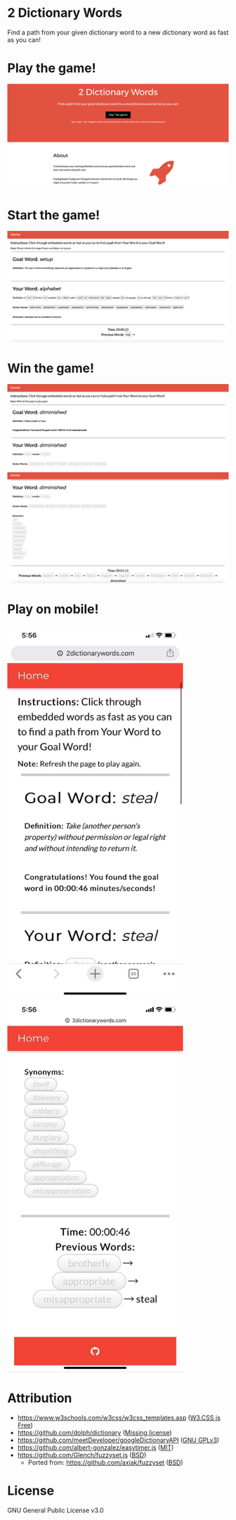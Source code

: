 # 2 Dictionary Words
Find a path from your given dictionary word to a new dictionary word as fast as you can!

# Play the game!
![homepage](https://raw.githubusercontent.com/AndrewDiMola/2-Dictionary-Words/master/demos/homepage.png)

# Start the game!
![startword](https://raw.githubusercontent.com/AndrewDiMola/2-Dictionary-Words/master/demos/startword.png)

# Win the game!
![goalword](https://raw.githubusercontent.com/AndrewDiMola/2-Dictionary-Words/master/demos/goalword.png)
![goalpath](https://raw.githubusercontent.com/AndrewDiMola/2-Dictionary-Words/master/demos/goalpath.png)

# Play on mobile!
<img src="https://raw.githubusercontent.com/AndrewDiMola/2-Dictionary-Words/master/demos/mobilegoalword.jpeg" alt="mobilegoalword" width="400" height="850"> <img src="https://raw.githubusercontent.com/AndrewDiMola/2-Dictionary-Words/master/demos/mobilegoalpath.jpeg" alt="mobilegoalpath" width="400" height="850">

# Attribution
* https://www.w3schools.com/w3css/w3css_templates.asp ([W3.CSS is Free](https://www.w3schools.com/w3css/))
* https://github.com/dolph/dictionary ([Missing license](https://github.com/dolph/dictionary/issues/1))
* https://github.com/meetDeveloper/googleDictionaryAPI ([GNU GPLv3](https://github.com/meetDeveloper/googleDictionaryAPI/blob/master/LICENSE))
* https://github.com/albert-gonzalez/easytimer.js ([MIT](https://github.com/albert-gonzalez/easytimer.js/blob/master/LICENSE.md))
* https://github.com/Glench/fuzzyset.js ([BSD](https://github.com/Glench/fuzzyset.js#license))
  * Ported from: https://github.com/axiak/fuzzyset ([BSD](https://github.com/axiak/fuzzyset#license))

# License
GNU General Public License v3.0
